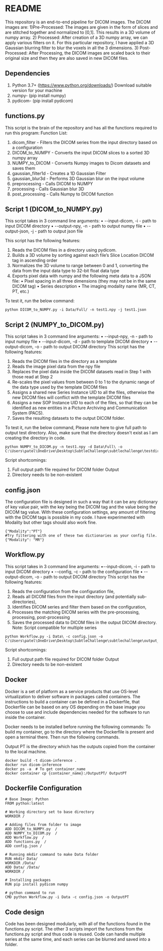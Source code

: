 # README

This repository is an end-to-end pipeline for DICOM images.
The DICOM images are:
1)Pre-Processed: The images are given in the form of slices and are stitched together and normalized to [0,1]. This results in a 3D volume of numpy array. 
2) Processed: After creation of a 3D numpy array, we can apply various filters on it. For this particular repository, I have applied a 3D Gaussian blurring filter to blur the voxels in all the 3 dimensions.
3) Post- Processed: After Processing, the DICOM images are scaled back to their original size and then they are also saved in new DICOM files.

## Dependencies
1. Python 3.7+ (https://www.python.org/downloads/) Download suitable version for your machine
2. numpy- (pip install numpy)
3. pydicom- (pip install pydicom)

## functions.py
This script is the brain of the repository and has all the functions required to run this program:
Function List:
1. dicom_filter - Filters the DICOM series from the input directory based on a configuration
2. DICOM_to_NUMPY - Converts the input DICOM slices to a sorted 3D numpy array
3. NUMPY_to_DICOM - Converts Numpy images to Dicom datasets and saves them
4. gaussian_filter1d - Creates a 1D Gaussian Filter
5. gaussian_blur3d - Performs 3D Gaussian blur on the input volume
6. preprocessing - Calls DICOM to NUMPY
7. processing - Calls Gaussian blur 3D
8. post_processing - Calls Numpy to DICOM function

## Script 1 (DICOM_to_NUMPY.py)
This script takes in 3 command line arguments:
• --input-dicom, -i - path to input DICOM directory
• --output-npy, -n - path to output numpy file
• --output-json, -j - path to output json file

This script has the following features:
1. Reads the DICOM files in a directory using pydicom.
2. Builds a 3D volume by sorting against each file’s Slice Location DICOM tag in ascending order
3. Normalizes the 3D volume to range between 0 and 1, converting the data from the
input data type to 32-bit float data type
4. Exports pixel data with numpy and the following meta data to a JSON file:
    • Pixel spacing in all three dimensions (they may not be in the same DICOM tag)
    • Series description
    • The imaging modality name (MR, CT, PT, etc.)


To test it, run the below command:

````
python DICOM_to_NUMPY.py -i Data/Full/ -n test1.npy -j test1.json
````


## Script 2 (NUMPY_to_DICOM.py)

This script takes in 3 command line arguments:
• --input-npy, -n - path to input numpy file
• --input-dicom, -d - path to template DICOM directory
• --output-dicom, -o - path to output DICOM directory
This script has the following features:
1. Reads the DICOM files in the directory as a template
2. Reads the image pixel data from the npy file
3. Replaces the pixel data inside the DICOM datasets read in Step 1 with those read at
Step 2
4. Re-scales the pixel values from between 0 to 1 to the dynamic range of the data
type used by the template DICOM files 
5. Assigns a shared new Series Instance UID to all the files, otherwise the new DICOM
files will conflict with the template DICOM files
6. Assigns a new SOP Instance UID to each of the files, so that they can be identified
as new entities in a Picture Archiving and Communication System (PACS).
7. Saves the resulting datasets to the output DICOM folder.


To test it, run the below command,
Please note here to give full path to output test directory. Also, make sure that the directory doesn't exist as I am creating the directory in code.
````
python NUMPY_to_DICOM.py -n test1.npy -d Data\Full\ -o C:\Users\patel\OneDrive\Desktop\SubtleChallenge\subtlechallenge\testdir
````
Script shortcomings: 
1. Full output path file required for DICOM folder Output
2. Directory needs to be non-existent

## config.json
The configuration file is designed in such a way that it can be any dictionary of key value pair, with the key being the DICOM tag and the value being the DICOM tag value.
With these configuration settings, any amount of filtering with the DICOM tags is possible in my code.
I have experimented with Modality but other tags should also work fine.
````
{"Modality":"PT"}
#Try filtering with one of these two dictionaries as your config file.
{"Modality": "MR"}
````

## Workflow.py
This script takes in 3 command line arguments:
•--input-dicom, -i - path to input DICOM directory
• --config, -c - path to the configuration file
• --output-dicom, -o - path to output DICOM directory
This script has the following features:
1. Reads the configuration from the configuration file,
2. Reads all DICOM files from the input directory (and potentially sub-directories),
3. Identifies DICOM series and filter them based on the configuration,
4. Processes the matching DICOM series with the pre-processing, processing, post-processing
5. Saves the processed data to DICOM files in the output DICOM directory.
Note: Script compatible for multiple series

````
python Workflow.py -i Data\ -c config.json -o C:\Users\patel\OneDrive\Desktop\SubtleChallenge\subtlechallenge\output_dir
````

Script shortcomings: 
1. Full output path file required for DICOM folder Output
2. Directory needs to be non-existent


## Docker
Docker is a set of platform as a service products that use OS-level virtualization to deliver
software in packages called containers. The instructions to build a container can be defined
in a Dockerfile, that Dockerfile can be based on any OS depending on the base image you
choose to use and include dependencies needed for the software to run inside the container.

Docker needs to be installed before running the following commands:
To build my container, go to the directory where the Dockerfile is present and open a terminal there. Then run the following commands.

Output PT is the directory which has the outputs copied from the container to the local machine.
````
docker build -t dicom-inference . 
docker run dicom-inference    
docker ps -a  # To get container_name
docker container cp {container_name}:/OutputPT/ OutputPT
````
## Dockerfile Configuration
```
# Base Image: Python
FROM python:latest 

# Working directory set to base directory
WORKDIR /

# Adding files from folder to image
ADD DICOM_to_NUMPY.py  /
ADD NUMPY_to_DICOM.py  /
ADD Workflow.py  /
ADD functions.py  /
ADD config.json /

# Running mkdir command to make Data folder
RUN mkdir Data/
WORKDIR /Data/
ADD Data/ /Data/
WORKDIR /

# Installing packages
RUN pip install pydicom numpy 

# python command to run 
CMD python Workflow.py -i Data -c config.json -o OutputPT
```
## Code design
Code has been designed modularly, with all of the functions found in the functions.py script. The other 3 scripts import the functions from the functions.py script and thus code is reused. Code can handle multiple series at the same time, and each series can be blurred and saved into a folder.